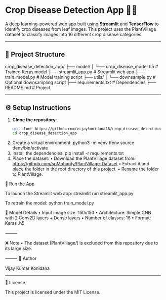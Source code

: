 # Crop Disease Detection App 🌿🦠

A deep learning-powered web app built using **Streamlit** and **TensorFlow** to identify crop diseases from leaf images. This project uses the PlantVillage dataset to classify images into 16 different crop disease categories.

---

## 📂 Project Structure
crop_disease_detection_app/
├── model/
│   └── crop_disease_model.h5         # Trained Keras model
├── streamlit_app.py                  # Streamlit web app
├── train_model.py                    # Model training script
├── utils/
│   └── downsample.py                 # Optional downsampling script
├── requirements.txt                  # Dependencies
├── README.md                         # Project 

---

## ⚙️ Setup Instructions

1. **Clone the repository**:
   ```bash
   git clone https://github.com/vijaykonidana28/crop_disease_detection_app.git
   cd crop_disease_detection_app
2.	Create a virtual environment:
   python3 -m venv tfenv
   source tfenv/bin/activate
3.	Install the dependencies:
   pip install -r requirements.txt
4.	Place the dataset:
	•	Download the PlantVillage dataset from:
https://github.com/spMohanty/PlantVillage-Dataset
	•	Extract it and place the folder in the root directory of this project.
	•	Rename the folder to PlantVillage.

   🚀 Run the App

To launch the Streamlit web app:
streamlit run streamlit_app.py

To retrain the model:
python train_model.py

🧠 Model Details
	•	Input image size: 150x150
	•	Architecture: Simple CNN with 2 Conv2D layers + Dense layers
	•	Number of classes: 16
	•	Format: Keras .h5

⸻

❌ Note
	•	The dataset (PlantVillage/) is excluded from this repository due to its large size.
 
⸻
👤 Author

Vijay Kumar Konidana
____

📄 License

This project is licensed under the MIT License.
